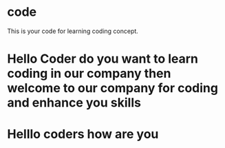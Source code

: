 # code
This is your code for learning coding concept.

# Hello Coder do you want to learn coding in our company then welcome to our company for coding and enhance you skills
 # Helllo coders how are you